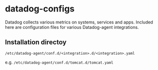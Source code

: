 # datadog-configs
Datadog collects various metrics on systems, services and apps.
Included here are configuration files for various Datadog-agent integrations.

## Installation directoy
`/etc/datadog-agent/conf.d/<integration>.d/<integration>.yaml`

e.g.
`/etc/datadog-agent/conf.d/tomcat.d/tomcat.yaml`
